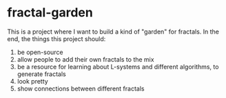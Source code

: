 # fractal-garden

This is a project where I want to build a kind of "garden" for fractals. In the end, the things this project should:

1. be open-source 
2. allow people to add their own fractals to the mix
3. be a resource for learning about L-systems and different algorithms, to generate fractals
4. look pretty 
5. show connections between different fractals